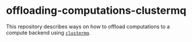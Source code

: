 # offloading-computations-clustermq

This repository describes ways on how to offload computations to a compute backend using [`clustermq`](https://mschubert.github.io/clustermq/). 


